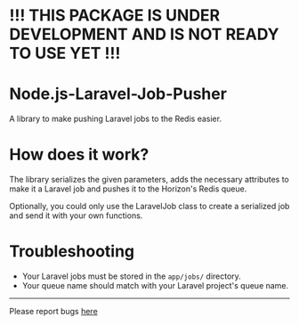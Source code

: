 # !!! THIS PACKAGE IS UNDER DEVELOPMENT AND IS NOT READY TO USE YET !!!

# Node.js-Laravel-Job-Pusher

A library to make pushing Laravel jobs to the Redis easier.

# How does it work?

The library serializes the given parameters, adds the necessary attributes to make it a Laravel job and pushes it to the Horizon's Redis queue.

Optionally, you could only use the LaravelJob class to create a serialized job and send it with your own functions.

# Troubleshooting

- Your Laravel jobs must be stored in the `app/jobs/` directory.
- Your queue name should match with your Laravel project's queue name.

---

Please report bugs [here](https://github.com/EmirGuvenni/Node.js-Laravel-Job-Pusher/issues)
